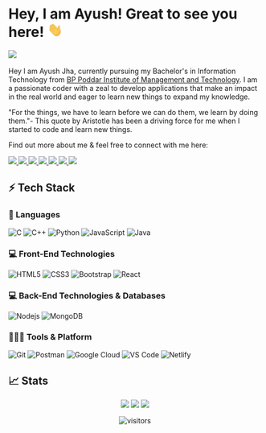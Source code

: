 # Hey, I am Ayush! Great to see you here! <img src="https://github.com/ayushjha952/ayushjha952/blob/main/wave.gif" width="30px">

<img src="https://user-images.githubusercontent.com/25279263/87703301-3aa4a500-c7b8-11ea-8eb6-245121997a7b.png">

Hey I am Ayush Jha, currently pursuing my Bachelor's in Information Technology from [BP Poddar Institute of Management and Technology](https://bppimt.ac.in/).
I am a passionate coder with a zeal to develop applications that make an impact in the real world and eager to learn new things to expand my knowledge.

"For the things, we have to learn before we can do them, we learn by doing them."- This quote by Aristotle has been a driving force for me when I started to code and learn new things.

Find out more about me & feel free to connect with me here:

<p >
	<a href="https://www.linkedin.com/in/ayush-jha-629673191/">
		<img src="https://img.shields.io/badge/LinkedIn-0077B5?style=for-the-badge&logo=linkedin&logoColor=white" />
	</a>
  <a href="https://drive.google.com/file/d/1N7TOXV6JwzagdqjxceZ6ojtWiBtCrUfF/view?usp=sharing">
		<img src="https://img.shields.io/badge/Resume-%23000000.svg?style=for-the-badge&logo=firefox&logoColor=#FF7139" />
	</a>
  <a href="mailto:jhaayush952@gmail.com">
		<img src="https://img.shields.io/badge/Gmail-D14836?style=for-the-badge&logo=gmail&logoColor=white" />
	</a>
  <a href="https://codeforces.com/profile/jhaayush952">
		<img src="https://img.shields.io/badge/Codeforces-445f9d?style=for-the-badge&logo=Codeforces&logoColor=white" />
	</a>
  <a href="https://www.codechef.com/users/ayush_092001">
		<img src="https://img.shields.io/badge/CodeChef-%23964B00.svg?style=for-the-badge&logo=CodeChef&logoColor=white" />
	</a>
  <a href="https://leetcode.com/ayush_2001/">
		<img src="https://img.shields.io/badge/LeetCode-000000?style=for-the-badge&logo=LeetCode&logoColor=#d16c06" />
	</a>
  <a href="https://www.hackerrank.com/jhaayush952">
		<img src="https://img.shields.io/badge/-Hackerrank-2EC866?style=for-the-badge&logo=HackerRank&logoColor=white" />
	</a>
</p>


## ⚡ Tech Stack

### 🚀 Languages

![C](https://img.shields.io/badge/C-00599C?style=for-the-badge&logo=c&logoColor=white)
![C++](https://img.shields.io/badge/C%2B%2B-00599C?style=for-the-badge&logo=c%2B%2B&logoColor=white)
![Python](https://img.shields.io/badge/Python-FFD43B?style=for-the-badge&logo=python&logoColor=306998)
![JavaScript](https://img.shields.io/badge/JavaScript-323330?style=for-the-badge&logo=javascript&logoColor=F7DF1E)
![Java](https://img.shields.io/badge/Java-ED8B00?style=for-the-badge&logo=java&logoColor=white)


### 💻 Front-End Technologies

![HTML5](https://img.shields.io/badge/HTML5-E34F26?style=for-the-badge&logo=html5&logoColor=white)
![CSS3](https://img.shields.io/badge/CSS3-1572B6?style=for-the-badge&logo=css3&logoColor=white)
![Bootstrap](https://img.shields.io/badge/Bootstrap-563D7C?style=for-the-badge&logo=bootstrap&logoColor=white)
![React](https://img.shields.io/badge/React-20232A?style=for-the-badge&logo=react&logoColor=61DAFB)

### 💻 Back-End Technologies & Databases

![Nodejs](https://img.shields.io/badge/Node.js-339933?style=for-the-badge&logo=nodedotjs&logoColor=white)
![MongoDB](https://img.shields.io/badge/MongoDB-%234ea94b.svg?style=for-the-badge&logo=mongodb&logoColor=white)

### 🧑🏻‍💻 Tools & Platform

![Git](https://img.shields.io/badge/Git-F05032?style=for-the-badge&logo=git&logoColor=white)
![Postman](https://img.shields.io/badge/Postman-FF6C37?style=for-the-badge&logo=postman&logoColor=white)
![Google Cloud](https://img.shields.io/badge/Google_Cloud-4285F4?style=for-the-badge&logo=google-cloud&logoColor=white)
![VS Code](https://img.shields.io/badge/Visual_Studio_Code-0078D4?style=for-the-badge&logo=visual%20studio%20code&logoColor=white)
![Netlify](https://img.shields.io/badge/netlify-%23000000.svg?style=for-the-badge&logo=netlify&logoColor=#00C7B7)

## 📈 Stats

<p align="center">
  <img width="48%" src="https://github-readme-stats.vercel.app/api?username=ayushjha952&show_icons=true&hide_border=true&theme=radical" />
  <img width="48%" src="https://github-readme-streak-stats.herokuapp.com/?user=ayushjha952&hide_border=true&theme=radical" />
  <img width="48%" src="https://github-readme-stats.vercel.app/api/top-langs/?username=ayushjha952&layout=compact&hide_border=true&theme=radical" />
</p>


<p align="center"><img src="https://visitor-badge.glitch.me/badge?page_id=ayushjha952.ayushjha952" alt="visitors"></p>

<!---
ayushjha952/ayushjha952 is a ✨ special ✨ repository because its `README.md` (this file) appears on your GitHub profile.
You can click the Preview link to take a look at your changes.
--->
